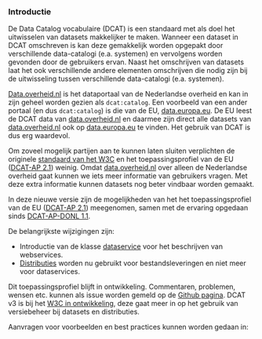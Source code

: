 ### Introductie

<p>De Data Catalog vocabulaire (DCAT) is een standaard met als doel het uitwisselen van datasets makkelijker te maken. Wanneer een dataset in DCAT omschreven is kan deze gemakkelijk worden opgepakt door verschillende data-catalogi (e.a. systemen) en vervolgens worden gevonden door de gebruikers ervan. Naast het omschrijven van datasets laat het ook verschillende andere elementen omschrijven die nodig zijn bij de uitwisseling tussen verschillende data-catalogi (e.a. systemen).

<a href="data.overheid.nl">Data.overheid.nl</a> is het dataportaal van de Nederlandse overheid en kan in zijn geheel worden gezien als <code>dcat:catalog</code>. Een voorbeeld van een ander portaal (en dus <code>dcat:catalog</code>) is die van de EU, <a href="https://data.europa.eu/en">data.europa.eu</a>. De EU leest de DCAT data van <a href="data.overheid.nl">data.overheid.nl</a> en daarmee zijn direct alle datasets van <a href="data.overheid.nl">data.overheid.nl</a> ook op <a href="https://data.europa.eu/en">data.europa.eu</a> te vinden. Het gebruik van DCAT is dus erg waardevol.

Om zoveel mogelijk partijen aan te kunnen laten sluiten verplichten de originele <a href="https://www.w3.org/TR/vocab-dcat-2/">standaard van het W3C</a> en het toepassingsprofiel van de EU (<a href="https://joinup.ec.europa.eu/collection/semantic-interoperability-community-semic/solution/dcat-application-profile-data-portals-europe/release/210">DCAT-AP 2.1</a>) weinig. Omdat  <a href="data.overheid.nl">data.overheid.nl</a> over alleen de Nederlandse overheid gaat kunnen we iets meer informatie van gebruikers vragen. Met deze extra informatie kunnen datasets nog beter vindbaar worden gemaakt. 

In deze nieuwe versie zijn de mogelijkheden van het het toepassingsprofiel van de EU (<a href="https://joinup.ec.europa.eu/collection/semantic-interoperability-community-semic/solution/dcat-application-profile-data-portals-europe/release/210">DCAT-AP 2.1</a>) meegenomen, samen met de ervaring opgedaan sinds <a href="https://dcat-ap-donl.readthedocs.io/en/latest/">DCAT-AP-DONL 1.1</a>. 

De belangrijkste wijzigingen zijn:</p>

<ul>
        <li>Introductie van de klasse <a href="#dataservice">dataservice</a> voor het beschrijven van webservices.</li>
        <li><a href="#distributie">Distributies</a> worden nu gebruikt voor bestandsleveringen en niet meer voor dataservices.</li>
</ul>

<p>Dit toepassingsprofiel blijft in ontwikkeling. Commentaren, problemen, wensen etc. kunnen als issue worden gemeld op de <a href="https://github.com/dataoverheid/dcat-ap-donl">Github pagina</a>.
DCAT v3 is bij het  <a href="https://www.w3.org/TR/vocab-dcat-3/">W3C in ontwikkeling</a>, deze gaat meer in op het gebruik van versiebeheer bij datasets en distributies.</p>

<p>Aanvragen voor voorbeelden en best practices kunnen worden gedaan in:

<div class="issue" data-number="33"></div>
<div class="issue" data-number="34"></div>
